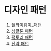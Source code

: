 # 디자인 패턴
1. [플라이웨이_패턴](./플라이웨이_패턴.md)
2. [싱글톤 패턴](싱글톤.md)
3. [팩토리 패턴](팩토리_패턴.md)
4. [전략 패턴](전략패턴.md)